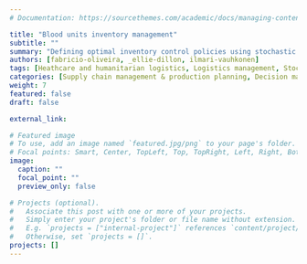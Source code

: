 ```yaml
---
# Documentation: https://sourcethemes.com/academic/docs/managing-content/

title: "Blood units inventory management"
subtitle: ""
summary: "Defining optimal inventory control policies using stochastic programming."
authors: [fabricio-oliveira, _ellie-dillon, ilmari-vauhkonen]
tags: [Heathcare and humanitarian logistics, Logistics management, Stochastic programming, Lagrangian-based decomposition methods]
categories: [Supply chain management & production planning, Decision making under uncertainty]
weight: 7
featured: false
draft: false

external_link: 

# Featured image
# To use, add an image named `featured.jpg/png` to your page's folder.
# Focal points: Smart, Center, TopLeft, Top, TopRight, Left, Right, BottomLeft, Bottom, BottomRight.
image:
  caption: ""
  focal_point: ""
  preview_only: false

# Projects (optional).
#   Associate this post with one or more of your projects.
#   Simply enter your project's folder or file name without extension.
#   E.g. `projects = ["internal-project"]` references `content/project/deep-learning/index.md`.
#   Otherwise, set `projects = []`.
projects: []
---
```



